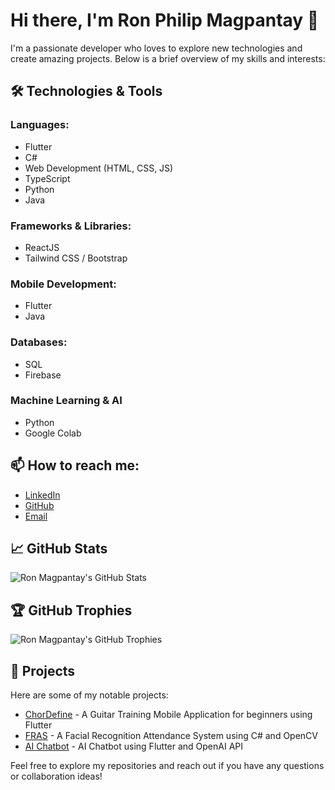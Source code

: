 # Hi there, I'm Ron Philip Magpantay 👋

I'm a passionate developer who loves to explore new technologies and create amazing projects. Below is a brief overview of my skills and interests:

## 🛠 Technologies & Tools

### Languages:
- Flutter
- C#
- Web Development (HTML, CSS, JS)
- TypeScript
- Python
- Java

### Frameworks & Libraries:
- ReactJS
- Tailwind CSS / Bootstrap

### Mobile Development:
- Flutter
- Java

### Databases:
- SQL
- Firebase

### Machine Learning & AI
- Python
- Google Colab

## 📫 How to reach me:

- [LinkedIn](https://www.linkedin.com/in/ron-philip-magpantay-19b9002b2/)
- [GitHub](https://github.com/ronmagpantay1)
- [Email](mailto:ronmagpantay1@gmail.com)

## 📈 GitHub Stats

![Ron Magpantay's GitHub Stats](https://github-readme-stats.vercel.app/api?username=ronmagpantay1&show_icons=true&theme=radical)

## 🏆 GitHub Trophies

![Ron Magpantay's GitHub Trophies](https://github-profile-trophy.vercel.app/?username=ronmagpantay1&theme=radical)

## 💼 Projects

Here are some of my notable projects:

- [ChorDefine](https://github.com/ronmagpantay1/chordefine.git) - A Guitar Training Mobile Application for beginners using Flutter
- [FRAS](https://github.com/ronmagpantay1/systeminteg.git) - A Facial Recognition  Attendance System using C# and OpenCV
- [AI Chatbot](https://github.com/ronmagpantay1/cc206final.git) - AI Chatbot using Flutter and OpenAI API


Feel free to explore my repositories and reach out if you have any questions or collaboration ideas!